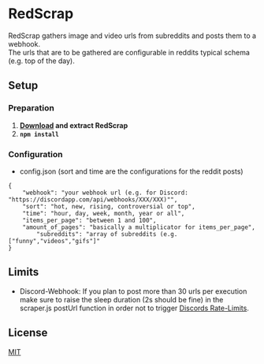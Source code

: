 # RedScrap

RedScrap gathers image and video urls from subreddits and posts them to a webhook.  
The urls that are to be gathered are configurable in reddits typical schema (e.g. top of the day).

## Setup

### Preparation

1. **[Download](https://github.com/oakgary/RedScrap/archive/master.zip) and extract RedScrap**
2. **`npm install`**

### Configuration
* config.json (sort and time are the configurations for the reddit posts)
```
{
	"webhook": "your webhook url (e.g. for Discord: "https://discordapp.com/api/webhooks/XXX/XXX)"",
	"sort": "hot, new, rising, controversial or top",
	"time": "hour, day, week, month, year or all",
	"items_per_page": "between 1 and 100",
	"amount_of_pages": "basically a multiplicator for items_per_page",
        "subreddits": "array of subreddits (e.g. ["funny","videos","gifs"]"
}
```

## Limits
* Discord-Webhook: If you plan to post more than 30 urls per execution make sure to raise the sleep
 duration (2s should be fine) in the scraper.js postUrl function in order not to trigger [Discords Rate-Limits](https://discordapp.com/developers/docs/topics/rate-limits).

## License
[MIT](https://choosealicense.com/licenses/mit/)
